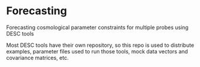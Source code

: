 # Forecasting
Forecasting cosmological parameter constraints for multiple probes using DESC tools

Most DESC tools have their own repository, so this repo is used to distribute examples, parameter files used to run those tools, mock data vectors and covariance matrices, etc.
